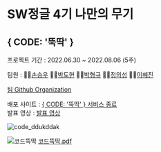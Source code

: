 # SW정글 4기 나만의 무기
## { CODE: '뚝딱' }

프로젝트 기간 : 2022.06.30 ~ 2022.08.06 (5주)

팀원 :
👨‍💻[손승우](https://github.com/Son0-0)
👨‍💻[박도현](https://github.com/dd0114)
👨‍💻[박형규](https://github.com/park-hg)
👨‍💻[정의성](https://github.com/EilLagerTodd)
👩‍💻[이혜진](https://github.com/annie1229)

[팀 Github Organization](https://github.com/awayfromkeyboard7)<br/>

배포 사이트 : [{ CODE: '뚝딱' } 서비스 종료](https://bluefrog-six.vercel.app/)<br/>
발표 영상 : [발표 영상](https://youtu.be/B_xjtqqtH-E)

![code_ddukddak](https://user-images.githubusercontent.com/53402709/184054815-30765a06-bffb-4351-a20a-13619d80b067.png)

![코드뚝딱](https://user-images.githubusercontent.com/53402709/182548678-85d2455f-dfd1-49ab-afa2-cc3414d62a1c.jpg)
[코드뚝딱.pdf](https://github.com/awayfromkeyboard7/Application-Client/files/9248947/-.pdf)

